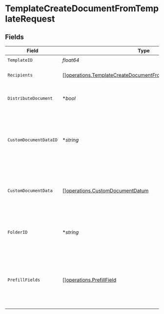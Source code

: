 # TemplateCreateDocumentFromTemplateRequest


## Fields

| Field                                                                                                                                                                               | Type                                                                                                                                                                                | Required                                                                                                                                                                            | Description                                                                                                                                                                         |
| ----------------------------------------------------------------------------------------------------------------------------------------------------------------------------------- | ----------------------------------------------------------------------------------------------------------------------------------------------------------------------------------- | ----------------------------------------------------------------------------------------------------------------------------------------------------------------------------------- | ----------------------------------------------------------------------------------------------------------------------------------------------------------------------------------- |
| `TemplateID`                                                                                                                                                                        | *float64*                                                                                                                                                                           | :heavy_check_mark:                                                                                                                                                                  | N/A                                                                                                                                                                                 |
| `Recipients`                                                                                                                                                                        | [][operations.TemplateCreateDocumentFromTemplateRecipientRequest](../../models/operations/templatecreatedocumentfromtemplaterecipientrequest.md)                                    | :heavy_check_mark:                                                                                                                                                                  | The information of the recipients to create the document with.                                                                                                                      |
| `DistributeDocument`                                                                                                                                                                | **bool*                                                                                                                                                                             | :heavy_minus_sign:                                                                                                                                                                  | Whether to create the document as pending and distribute it to recipients.                                                                                                          |
| `CustomDocumentDataID`                                                                                                                                                              | **string*                                                                                                                                                                           | :heavy_minus_sign:                                                                                                                                                                  | [DEPRECATED] - Use customDocumentData instead. The data ID of an alternative PDF to use when creating the document. If not provided, the PDF attached to the template will be used. |
| `CustomDocumentData`                                                                                                                                                                | [][operations.CustomDocumentDatum](../../models/operations/customdocumentdatum.md)                                                                                                  | :heavy_minus_sign:                                                                                                                                                                  | The data IDs of alternative PDFs to use when creating the document. If not provided, the PDF attached to the template will be used.                                                 |
| `FolderID`                                                                                                                                                                          | **string*                                                                                                                                                                           | :heavy_minus_sign:                                                                                                                                                                  | The ID of the folder to create the document in. If not provided, the document will be created in the root folder.                                                                   |
| `PrefillFields`                                                                                                                                                                     | [][operations.PrefillField](../../models/operations/prefillfield.md)                                                                                                                | :heavy_minus_sign:                                                                                                                                                                  | The fields to prefill on the document before sending it out. Useful when you want to create a document from an existing template and pre-fill the fields with specific values.      |